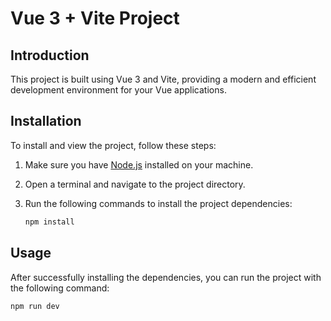 # Vue 3 + Vite Project

## Introduction
This project is built using Vue 3 and Vite, providing a modern and efficient development environment for your Vue applications.

## Installation
To install and view the project, follow these steps:

1. Make sure you have [Node.js](https://nodejs.org/) installed on your machine.

2. Open a terminal and navigate to the project directory.

3. Run the following commands to install the project dependencies:
   ```bash
   npm install

## Usage
After successfully installing the dependencies, you can run the project with the following command:

   ```bash
   npm run dev
